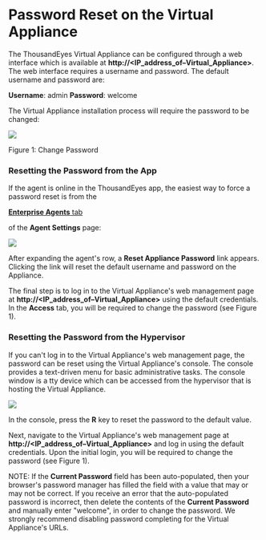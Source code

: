 # Password Reset on the Virtual Appliance

The ThousandEyes Virtual Appliance can be configured through a web interface which is available at **http://\<IP\_address\_of–Virtual\_Appliance>**. The web interface requires a username and password. The default username and password are:

**Username**: admin **Password**: welcome

The Virtual Appliance installation process will require the password to be changed:

![](https://2360053865-files.gitbook.io/\~/files/v0/b/gitbook-x-prod.appspot.com/o/spaces%2F-M4QARF6s57qxMrOHDTZ%2Fuploads%2Fgit-blob-1c51804ddcd30a30505c91361636ef77dbfff4cd%2Fproduct-documentation\_enterprise-agents\_password-reset-on-the-virtual-appliance-4.png?alt=media)

Figure 1: Change Password

### Resetting the Password from the App <a href="#resetting-the-password-from-the-app" id="resetting-the-password-from-the-app"></a>

If the agent is online in the ThousandEyes app, the easiest way to force a password reset is from the

[**Enterprise Agents** tab](https://app.thousandeyes.com/settings/agents/enterprise/?section=agents)

of the **Agent Settings** page:

![](https://2360053865-files.gitbook.io/\~/files/v0/b/gitbook-x-prod.appspot.com/o/spaces%2F-M4QARF6s57qxMrOHDTZ%2Fuploads%2Fgit-blob-3d2aff321d1b16c84edeb58655855a91e035bbee%2Fproduct-documentation\_enterprise-agents\_password-reset-on-the-virtual-appliance-1.png?alt=media)

After expanding the agent's row, a **Reset Appliance Password** link appears. Clicking the link will reset the default username and password on the Appliance.

The final step is to log in to the Virtual Appliance's web management page at **http://\<IP\_address\_of–Virtual\_Appliance>** using the default credentials. In the **Access** tab, you will be required to change the password (see Figure 1).

### Resetting the Password from the Hypervisor <a href="#resetting-the-password-from-the-hypervisor" id="resetting-the-password-from-the-hypervisor"></a>

If you can't log in to the Virtual Appliance's web management page, the password can be reset using the Virtual Appliance's console. The console provides a text-driven menu for basic administrative tasks. The console window is a tty device which can be accessed from the hypervisor that is hosting the Virtual Appliance.

![](https://2360053865-files.gitbook.io/\~/files/v0/b/gitbook-x-prod.appspot.com/o/spaces%2F-M4QARF6s57qxMrOHDTZ%2Fuploads%2Fgit-blob-cef3bba2a18fdfd6ca04654273e7de776755f275%2Fproduct-documentation\_enterprise-agents\_password-reset-on-the-virtual-appliance-3.png?alt=media)

In the console, press the **R** key to reset the password to the default value.

Next, navigate to the Virtual Appliance's web management page at **http://\<IP\_address\_of–Virtual\_Appliance>** and log in using the default credentials. Upon the initial login, you will be required to change the password (see Figure 1).

NOTE: If the **Current Password** field has been auto-populated, then your browser's password manager has filled the field with a value that may or may not be correct. If you receive an error that the auto-populated password is incorrect, then delete the contents of the **Current Password** and manually enter "welcome", in order to change the password. We strongly recommend disabling password completing for the Virtual Appliance's URLs.

